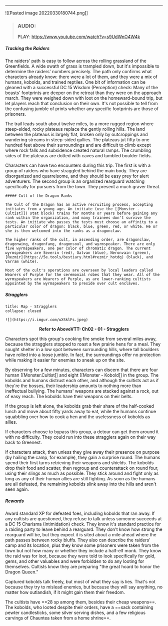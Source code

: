 ---

![[Pasted image 20220330180744.png]]

>### AUDIO:
>**PLAY**: https://www.youtube.com/watch?v=s9UdWnO4W4k


##### Tracking the Raiders

The raiders' path is easy to follow across the rolling grassland of the Greenfields. A wide swath of grass is trampled down, but it's impossible to determine the raiders' numbers precisely. The path only confirms what characters already know: there were a lot of them, and they were a mix of humans, kobolds, and trained reptiles. One bit of information can be gleaned with a successful DC 15 Wisdom (Perception) check: Many of the beasts' footprints are deeper on the retreat than they were on the approach march. They were weighed down with loot on the homeward-bound trip, but let players reach that conclusion on their own. It's not possible to tell from the confusing jumble of prints whether any specific footprints are those of prisoners.

The trail leads south about twelve miles, to a more rugged region where steep-sided, rocky plateaus replace the gently rolling hills. The land between the plateaus is largely flat, broken only by outcroppings and wandering streams in steep-sided gullies. The plateaus jut fifty to one hundred feet above their surroundings and are difficult to climb except where rock falls and subsidence created natural ramps. The crumbling sides of the plateaus are dotted with caves and tumbled boulder fields.

Characters can have two encounters during this trip. The first is with a group of raiders who have straggled behind the main body. They are disorganized and quarrelsome, and they should be easy prey for alert adventurers. The second group is an organized rearguard watching specifically for pursuers from the town. They present a much graver threat.

```ad-dmnote
##### Cult of the Dragon Ranks

The Cult of the Dragon has an active recruiting process, accepting initiates from a young age. An initiate (use the [[Monster - Cultist]]) stat block) trains for months or years before gaining any rank within the organization, and many trainees don't survive the tests. An initiate who passes the tests must choose an affinity to a particular color of dragon: black, blue, green, red, or white. He or she is then welcomed into the ranks as a dragonclaw.

The higher ranks of the cult, in ascending order, are dragonclaw, dragonwing, dragonfang, dragonsoul, and wyrmspeaker. There are only five wyrmspeakers, one per color of chromatic dragon. The current wyrmspeakers are Severin (red), Galvan (blue), Neronvain (green), [Rezmir](https://5e.tools/bestiary.html#rezmir_hotdq) (black), and Varram (white).

Most of the cult's operations are overseen by local leaders called Wearers of Purple for the ceremonial robes that they wear. All of the wyrmspeakers are Wearers of Purple, as are lower-ranking cultists appointed by the wyrmspeakers to preside over cult enclaves.
```

##### Stragglers
```ad-map
title: Map - Stragglers
collapse: closed

![](https://i.imgur.com/uXSklFs.jpeg)
```
**<p style="text-align:center;">Refer to AboveVTT: Ch02 - 01 - Stragglers</p>**

Characters spot this group's cooking fire smoke from several miles away, because the stragglers stopped to roast a few prairie hens for a meal. They sought shelter in a low spot between surrounding hills, where tall boulders have rolled into a loose jumble. In fact, the surroundings offer no protection while making it easier for enemies to sneak up on the site.

By observing for a few minutes, characters can discern that there are four human [[Monster.Cultist]] and eight [[Monster - Kobold]] in the group. The kobolds and humans distrust each other, and although the cultists act as if they're the bosses, their leadership amounts to nothing more than ineffectual bullying. The humans' weapons are stacked against a rock, out of easy reach. The kobolds have their weapons on their belts.

If the group is left alone, the kobolds grab their share of the half-cooked lunch and move about fifty yards away to eat, while the humans continue squabbling over how to cook a hen and the uselessness of kobolds as allies.

If characters choose to bypass this group, a detour can get them around it with no difficulty. They could run into these stragglers again on their way back to Greenest.

If characters attack, then unless they give away their presence on purpose (by hailing the camp, for example), they gain a surprise round. The humans spend their first turns retrieving their weapons and shields. The kobolds drop their food and scatter, then regroup and counterattack on round four, using their slings as much as possible. They stick around and fight only as long as any of their human allies are still fighting. As soon as the humans are all defeated, the remaining kobolds slink away into the hills and aren't seen again.

##### Rewards

Award standard XP for defeated foes, including kobolds that ran away. If any cultists are questioned, they refuse to talk unless someone succeeds at a DC 15 Charisma (Intimidation) check. They know it's standard practice for a raiding party to leave behind a rearguard. They don't know how strong the rearguard will be, but they expect it is sited about a mile ahead where the path passes between rocky bluffs. They also can describe the raiders' camp and its location, plus they know some prisoners were taken from the town but not how many or whether they include a half-elf monk. They know the raid was for loot, because they were told to look specifically for gold, gems, and other valuables and were forbidden to do any looting for themselves. Cultists know they are preparing "the great hoard to honor the Dragon Queen."

Captured kobolds talk freely, but most of what they say is lies. That's not because they try to mislead enemies, but because they will say anything, no matter how outlandish, if it might gain them their freedom.

The cultists have ==28 sp among them, besides their cheap weapons==. The kobolds, who looted despite their orders, have a ==sack containing pewter candlesticks, some silver serving dishes, and a few religious carvings of Chauntea taken from a home shrine==.
